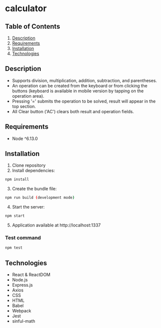 # calculator


## Table of Contents
1. [Description](#description)
2. [Requirements](#requirements)
3. [Installation](#installation)
4. [Technologies](#technologies)

## Description
- Supports division, multiplication, addition, subtraction, and parentheses.
- An operation can be created from the keyboard or from clicking the buttons (keyboard is available in mobile version by tapping on the operation area).
- Pressing '=' submits the operation to be solved, result will appear in the top section.
- All Clear button ('AC') clears both result and operation fields.


## Requirements
- Node ^6.13.0

## Installation
1. Clone repository
2. Install dependencies:
```sh
npm install
```
3. Create the bundle file:
```sh
npm run build (development mode)
```
4. Start the server:
```sh
npm start
```
5. Application available at http://localhost:1337


### Test command
```sh
npm test
```

## Technologies
- React & ReactDOM
- Node.js
- Express.js
- Axios
- CSS
- HTML
- Babel
- Webpack
- Jest
- sinful-math